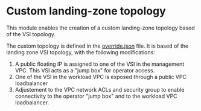 # Custom landing-zone topology

This module enables the creation of a custom landing-zone topology based of the VSI topology.

The custom topology is defined in the [override.json](./override.json) file. It is based of the landing zone VSI topology, with the following modifications:
1. A public floating IP is assigned to one of the VSI in the management VPC. This VSI acts as a "jump box" for operator access.
2. One of the VSI in the workload VPC is exposed through a public VPC loadbalancer
3. Adjustement to the VPC network ACLs and security group to enable connectivity to the operator "jump box" and to the workload VPC loadbalancer.

